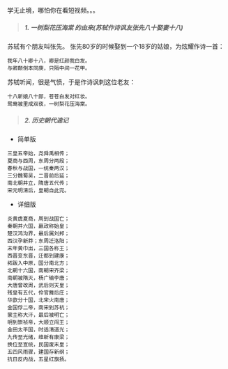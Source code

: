 学无止境，哪怕你在看短视频。。。

> ##### 1. 一树梨花压海棠 的由来(苏轼作诗讽友张先八十娶妻十八)

苏轼有个朋友叫张先。
张先80岁的时候娶到一个18岁的姑娘，为炫耀作诗一首：

```
我年八十卿十八，卿是红颜我白发。
与卿颠倒本同庚，只隔中间一花甲。
```   

苏轼听闻，很是气愤，于是作诗讽刺这位老友：

```
十八新娘八十郎，苍苍白发对红妆。
鸳鸯被里成双夜，一树梨花压海棠。
```

> ##### 2. 历史朝代速记

* 简单版

```
三皇五帝始，尧舜禹相传；
夏商与西周，东周分两段；
春秋与战国，一统秦两汉；
三分魏蜀吴，二晋前后延；
南北朝并立，隋唐五代传；
宋元明清后，皇朝自此完。
```

* 详细版

```
炎黄虞夏商，周到战国亡；
秦朝并六国，嬴政称始皇；
楚汉鸿沟界，最后属刘邦；
西汉孕新莽；东周迁洛阳；
末年黄巾出，三国各称王；
西晋变东晋，迁都到建康；
拓跋入中原，国分南北方；
北朝十六国，南朝宋齐梁；
南朝被隋灭，杨广输李唐；
大唐曾改周，武后则天皇；
残皇有五代，伶官舞后庄；
华歆分十国，北宋火南唐；
金国俘二帝，南宋到苏杭；
蒙主称大汗，最后被明亡；
明到崇祯帝，大顺立闯王；
金田太平国，时适清道光；
九传至光绪，维新有康梁；
换位至宣统，民国废末皇；
五四风雨骤，建国存新纲；
抗日反内战，五星红旗扬。
```




